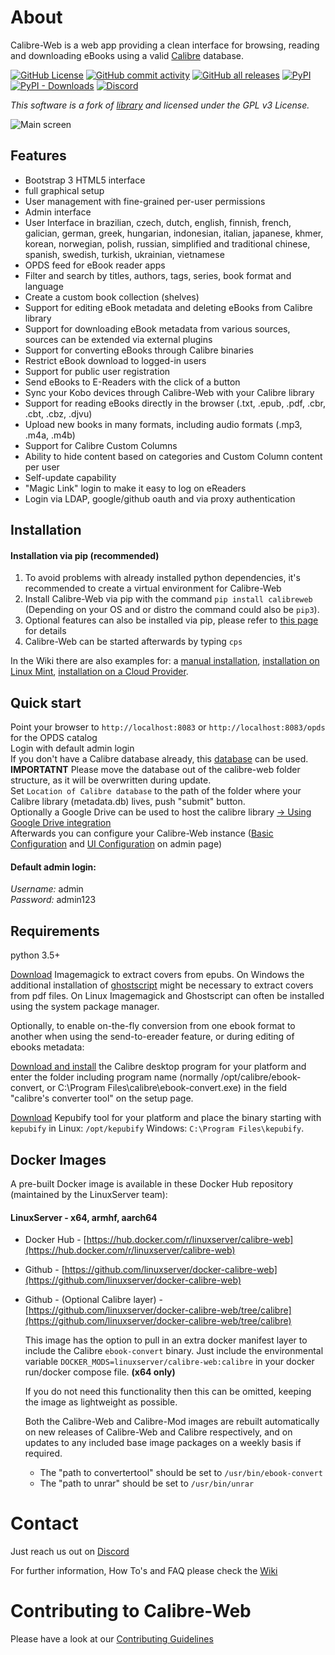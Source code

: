 # About

Calibre-Web is a web app providing a clean interface for browsing, reading and downloading eBooks using a valid [Calibre](https://calibre-ebook.com) database.

[![GitHub License](https://img.shields.io/github/license/janeczku/calibre-web?style=flat-square)](https://github.com/janeczku/calibre-web/blob/master/LICENSE)
[![GitHub commit activity](https://img.shields.io/github/commit-activity/w/janeczku/calibre-web?logo=github&style=flat-square&label=commits)]()
[![GitHub all releases](https://img.shields.io/github/downloads/janeczku/calibre-web/total?logo=github&style=flat-square)](https://github.com/janeczku/calibre-web/releases)
[![PyPI](https://img.shields.io/pypi/v/calibreweb?logo=pypi&logoColor=fff&style=flat-square)](https://pypi.org/project/calibreweb/)
[![PyPI - Downloads](https://img.shields.io/pypi/dm/calibreweb?logo=pypi&logoColor=fff&style=flat-square)](https://pypi.org/project/calibreweb/)
[![Discord](https://img.shields.io/discord/838810113564344381?label=Discord&logo=discord&style=flat-square)](https://discord.gg/h2VsJ2NEfB)

*This software is a fork of [library](https://github.com/mutschler/calibreserver) and licensed under the GPL v3 License.*

![Main screen](https://github.com/janeczku/calibre-web/wiki/images/main_screen.png)

## Features

- Bootstrap 3 HTML5 interface
- full graphical setup
- User management with fine-grained per-user permissions
- Admin interface
- User Interface in brazilian, czech, dutch, english, finnish, french, galician, german, greek, hungarian, indonesian, italian, japanese, khmer, korean, norwegian, polish, russian, simplified and traditional chinese, spanish, swedish, turkish, ukrainian, vietnamese
- OPDS feed for eBook reader apps 
- Filter and search by titles, authors, tags, series, book format and language
- Create a custom book collection (shelves)
- Support for editing eBook metadata and deleting eBooks from Calibre library
- Support for downloading eBook metadata from various sources, sources can be extended via external plugins
- Support for converting eBooks through Calibre binaries
- Restrict eBook download to logged-in users
- Support for public user registration
- Send eBooks to E-Readers with the click of a button
- Sync your Kobo devices through Calibre-Web with your Calibre library
- Support for reading eBooks directly in the browser (.txt, .epub, .pdf, .cbr, .cbt, .cbz, .djvu)
- Upload new books in many formats, including audio formats (.mp3, .m4a, .m4b)
- Support for Calibre Custom Columns
- Ability to hide content based on categories and Custom Column content per user
- Self-update capability
- "Magic Link" login to make it easy to log on eReaders
- Login via LDAP, google/github oauth and via proxy authentication

## Installation

#### Installation via pip (recommended)
1. To avoid problems with already installed python dependencies, it's recommended to create a virtual environment for Calibre-Web
2. Install Calibre-Web via pip with the command `pip install calibreweb` (Depending on your OS and or distro the command could also be `pip3`). 
3. Optional features can also be installed via pip, please refer to [this page](https://github.com/janeczku/calibre-web/wiki/Dependencies-in-Calibre-Web-Linux-and-Windows) for details 
4. Calibre-Web can be started afterwards by typing `cps` 

In the Wiki there are also examples for: a [manual installation](https://github.com/janeczku/calibre-web/wiki/Manual-installation), [installation on Linux Mint](https://github.com/janeczku/calibre-web/wiki/How-To:Install-Calibre-Web-in-Linux-Mint-19-or-20), [installation on a Cloud Provider](https://github.com/janeczku/calibre-web/wiki/How-To:-Install-Calibre-Web-on-a-Cloud-Provider).

## Quick start

Point your browser to `http://localhost:8083` or `http://localhost:8083/opds` for the OPDS catalog \
Login with default admin login \
If you don't have a Calibre database already, this [database](https://github.com/janeczku/calibre-web/blob/master/library/metadata.db) can be used. **IMPORTATNT** Please move the database out of the calibre-web folder structure, as it will be overwritten during update. \
Set `Location of Calibre database` to the path of the folder where your Calibre library (metadata.db) lives, push "submit" button. \
Optionally a Google Drive can be used to host the calibre library [-> Using Google Drive integration](https://github.com/janeczku/calibre-web/wiki/G-Drive-Setup#using-google-drive-integration) \
Afterwards you can configure your Calibre-Web instance ([Basic Configuration](https://github.com/janeczku/calibre-web/wiki/Configuration#basic-configuration) and [UI Configuration](https://github.com/janeczku/calibre-web/wiki/Configuration#ui-configuration) on admin page)  

#### Default admin login:
*Username:* admin\
*Password:* admin123


## Requirements

python 3.5+

[Download](https://imagemagick.org/script/download.php) Imagemagick to extract covers from epubs. On Windows the additional installation of [ghostscript](https://ghostscript.com/releases/gsdnld.html) might be necessary to extract covers from pdf files. On Linux Imagemagick and Ghostscript can often be installed using the system package manager.

Optionally, to enable on-the-fly conversion from one ebook format to another when using the send-to-ereader feature, or during editing of ebooks metadata:

[Download and install](https://calibre-ebook.com/download) the Calibre desktop program for your platform and enter the folder including program name (normally /opt/calibre/ebook-convert, or C:\Program Files\calibre\ebook-convert.exe) in the field "calibre's converter tool" on the setup page.

[Download](https://github.com/pgaskin/kepubify/releases/latest) Kepubify tool for your platform and place the binary starting with `kepubify` in Linux: `/opt/kepubify` Windows: `C:\Program Files\kepubify`.


## Docker Images

A pre-built Docker image is available in these Docker Hub repository (maintained by the LinuxServer team):

#### **LinuxServer - x64, armhf, aarch64**
+ Docker Hub - [https://hub.docker.com/r/linuxserver/calibre-web](https://hub.docker.com/r/linuxserver/calibre-web)
+ Github - [https://github.com/linuxserver/docker-calibre-web](https://github.com/linuxserver/docker-calibre-web)
+ Github - (Optional Calibre layer) - [https://github.com/linuxserver/docker-calibre-web/tree/calibre](https://github.com/linuxserver/docker-calibre-web/tree/calibre) 

   This image has the option to pull in an extra docker manifest layer to include the Calibre `ebook-convert` binary.  Just include the environmental variable `DOCKER_MODS=linuxserver/calibre-web:calibre` in your docker run/docker compose file. **(x64 only)**
  
   If you do not need this functionality then this can be omitted, keeping the image as lightweight as possible.
    
   Both the Calibre-Web and Calibre-Mod images are rebuilt automatically on new releases of Calibre-Web and Calibre respectively, and on updates to any included base image packages on a weekly basis if required.
   + The "path to convertertool" should be set to `/usr/bin/ebook-convert`
   + The "path to unrar" should be set to `/usr/bin/unrar`

# Contact

Just reach us out on [Discord](https://discord.gg/h2VsJ2NEfB)

For further information, How To's and FAQ please check the [Wiki](https://github.com/janeczku/calibre-web/wiki)

# Contributing to Calibre-Web

Please have a look at our [Contributing Guidelines](https://github.com/janeczku/calibre-web/blob/master/CONTRIBUTING.md) 
